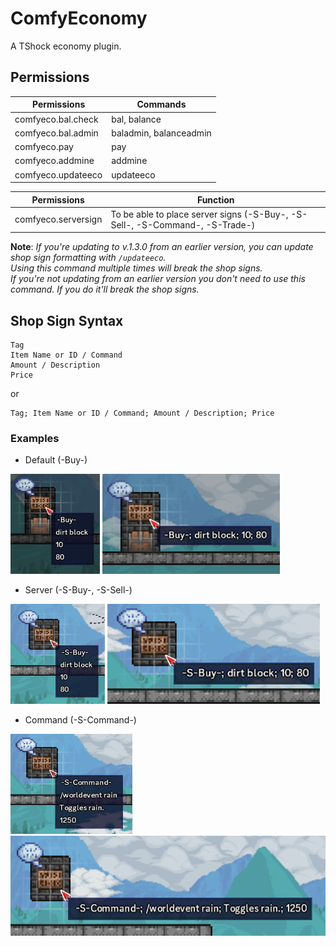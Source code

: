 # ComfyEconomy
A TShock economy plugin.

## Permissions
| Permissions        | Commands               |
|--------------------|------------------------|
| comfyeco.bal.check | bal, balance           |
| comfyeco.bal.admin | baladmin, balanceadmin |
| comfyeco.pay       | pay                    |
| comfyeco.addmine   | addmine                |
| comfyeco.updateeco | updateeco              |

| Permissions         | Function                                                          |
|---------------------|-------------------------------------------------------------------|
| comfyeco.serversign | To be able to place server signs (-S-Buy-, -S-Sell-, -S-Command-, -S-Trade-) |

**Note**: _If you're updating to v.1.3.0 from an earlier version, you can update shop sign formatting with ``/updateeco``._ <br>
          _Using this command multiple times will break the shop signs._ <br>
          _If you're not updating from an earlier version you don't need to use this command. If you do it'll break the shop signs._

## Shop Sign Syntax
```
Tag
Item Name or ID / Command
Amount / Description
Price
```
or
```
Tag; Item Name or ID / Command; Amount / Description; Price
```
### Examples
* Default (-Buy-)
<img src="https://github.com/Soof4/ComfyEconomy/blob/main/Shop%20Sign%20Syntax%20Examples/default0.png?raw=true" alt="alt text" height="160px">
<img src="https://github.com/Soof4/ComfyEconomy/blob/main/Shop%20Sign%20Syntax%20Examples/default1.png?raw=true" alt="alt text" height="160px">

* Server (-S-Buy-, -S-Sell-)
<img src="https://github.com/Soof4/ComfyEconomy/blob/main/Shop%20Sign%20Syntax%20Examples/server0.png?raw=true" alt="alt text" height="160px">
<img src="https://github.com/Soof4/ComfyEconomy/blob/main/Shop%20Sign%20Syntax%20Examples/server1.png?raw=true" alt="alt text" height="160px">

* Command (-S-Command-)
<img src="https://github.com/Soof4/ComfyEconomy/blob/main/Shop%20Sign%20Syntax%20Examples/command0.png?raw=true" alt="alt text" height="160px">
<img src="https://github.com/Soof4/ComfyEconomy/blob/main/Shop%20Sign%20Syntax%20Examples/command1.png?raw=true" alt="alt text" height="160px">

